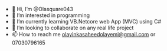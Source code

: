 - 👋 Hi, I’m @Olasquare043
- 👀 I’m interested in programming
- 🌱 I’m currently learning VB.Netcore web App (MVC) using C#
- 💞️ I’m looking to collaborate on any real life project
- 📫 How to reach me olayinkasaheedolayemi@gmail.com or 07030796165

<!---
Olasquare043/Olasquare043 is a ✨ special ✨ repository because its `README.md` (this file) appears on your GitHub profile.
You can click the Preview link to take a look at your changes.
--->
